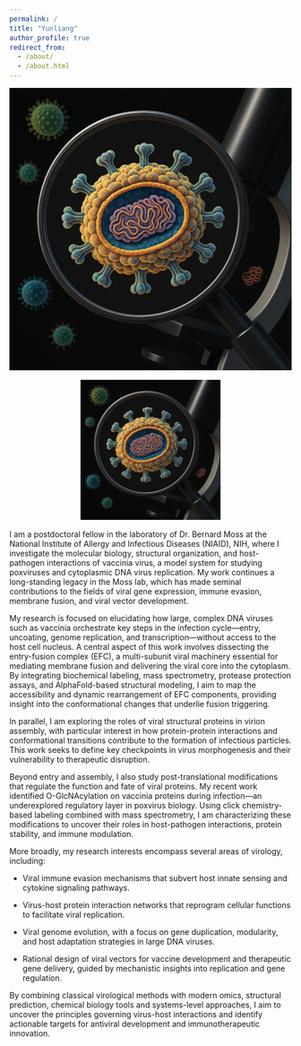 ```yaml
---
permalink: /
title: "Yunliang"
author_profile: true
redirect_from: 
  - /about/
  - /about.html
---
```


![poxvirus](/images/poxvirus.png)

<p align="center">
  <img src="images/poxvirus.png" alt="Poxvirus" width="250">
</p>

I am a postdoctoral fellow in the laboratory of Dr. Bernard Moss at the National Institute of Allergy and Infectious Diseases (NIAID), NIH, where I investigate the molecular biology, structural organization, and host-pathogen interactions of vaccinia virus, a model system for studying poxviruses and cytoplasmic DNA virus replication. My work continues a long-standing legacy in the Moss lab, which has made seminal contributions to the fields of viral gene expression, immune evasion, membrane fusion, and viral vector development.

My research is focused on elucidating how large, complex DNA viruses such as vaccinia orchestrate key steps in the infection cycle—entry, uncoating, genome replication, and transcription—without access to the host cell nucleus. A central aspect of this work involves dissecting the entry-fusion complex (EFC), a multi-subunit viral machinery essential for mediating membrane fusion and delivering the viral core into the cytoplasm. By integrating biochemical labeling, mass spectrometry, protease protection assays, and AlphaFold-based structural modeling, I aim to map the accessibility and dynamic rearrangement of EFC components, providing insight into the conformational changes that underlie fusion triggering.

In parallel, I am exploring the roles of viral structural proteins in virion assembly, with particular interest in how protein-protein interactions and conformational transitions contribute to the formation of infectious particles. This work seeks to define key checkpoints in virus morphogenesis and their vulnerability to therapeutic disruption.

Beyond entry and assembly, I also study post-translational modifications that regulate the function and fate of viral proteins. My recent work identified O-GlcNAcylation on vaccinia proteins during infection—an underexplored regulatory layer in poxvirus biology. Using click chemistry-based labeling combined with mass spectrometry, I am characterizing these modifications to uncover their roles in host-pathogen interactions, protein stability, and immune modulation.

More broadly, my research interests encompass several areas of virology, including:

* Viral immune evasion mechanisms that subvert host innate sensing and cytokine signaling pathways.

* Virus-host protein interaction networks that reprogram cellular functions to facilitate viral replication.

* Viral genome evolution, with a focus on gene duplication, modularity, and host adaptation strategies in large DNA viruses.

* Rational design of viral vectors for vaccine development and therapeutic gene delivery, guided by mechanistic insights into replication and gene regulation.

By combining classical virological methods with modern omics, structural prediction, chemical biology tools and systems-level approaches, I aim to uncover the principles governing virus-host interactions and identify actionable targets for antiviral development and immunotherapeutic innovation.




